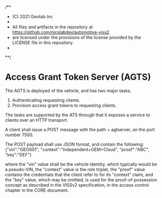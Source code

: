 /**
* (C) 2021 Geotab Inc
*
* All files and artifacts in the repository at https://github.com/nicslabdev/automotive-viss2
* are licensed under the provisions of the license provided by the LICENSE file in this repository.
*
**/

# Access Grant Token Server (AGTS)

The AGTS is deployed of the vehicle, and has two major tasks.

1. Authenticating requesting clients.
2. Provision access grant tokens to requesting clients.

The tasks are supported by the ATS through that it exposes a service to clients over an HTTP transport.

A client shall issue a POST message with the path = agtserver, on the port number 7500.

The POST payload shall use JSON format, and contain the following:
{"vin":"GEO001", "context":"Independent+OEM+Cloud", "proof":"ABC", "key":"DEF"}

where the "vin" value shall be the vehicle identity, which typically would be a pseudo-VIN, 
the "context" value is the role triplet, the "proof" value contains the credentials that the client refer to for its "context" claim, and the "key" value, which may be omitted, is used for the proof-of-possession concept as described in the VISSv2 specification, in the access control chapter in the CORE document. 



